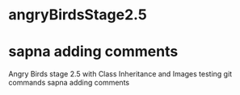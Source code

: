 # angryBirdsStage2.5
# sapna adding comments
Angry Birds stage 2.5 with Class Inheritance and Images
testing git commands
sapna adding comments
